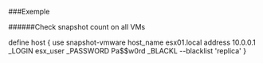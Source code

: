 ###Exemple

######Check snapshot count on all VMs

define host {
  use             snapshot-vmware
  host_name   		esx01.local
  address		      10.0.0.1
 _LOGIN	          esx_user
 _PASSWORD        Pa$$w0rd
 _BLACKL          --blacklist 'replica'
}
